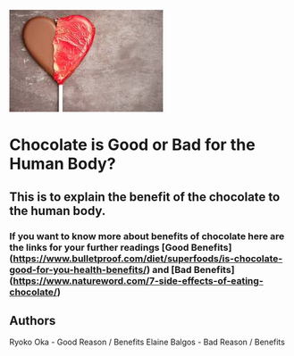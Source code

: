 ![Good or Bad Chocolate](images/download.jpeg "Good or Bad Chocolate")

# Chocolate is Good or Bad for the Human Body?

## This is to explain the benefit of the chocolate to the human body.

### If you want to know more about benefits of chocolate here are the links for your further readings [Good Benefits] (https://www.bulletproof.com/diet/superfoods/is-chocolate-good-for-you-health-benefits/) and [Bad Benefits] (https://www.natureword.com/7-side-effects-of-eating-chocolate/)

## Authors
Ryoko Oka - Good Reason / Benefits
Elaine Balgos - Bad Reason / Benefits